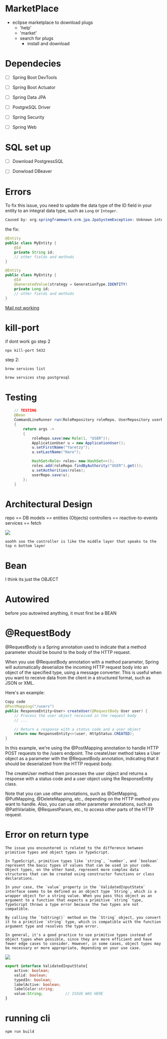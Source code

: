 # MarketPlace
- eclipse marketplace to download plugs 
	- 'help'
	- 'market'
	- search for plugs 
		- install and download 


# Dependecies 
- [ ] Spring Boot DevTools
- [ ] Spring Boot Actuator
- [ ] Spring Data JPA
- [ ] PostgreSQL Driver
- [ ] Spring Security
- [ ] Spring Web


# SQL set up
- [ ] Download PostgressSQL
- [ ] Donwload DBeaver 




# Errors
To fix this issue, you need to update the data type of the ID field in your entity to an integral data type, such as `Long` or `Integer`.
```java
Caused by: org.springframework.orm.jpa.JpaSystemException: Unknown integral data type for ids : java.lang.String; nested exception is org.hibernate.id.IdentifierGenerationException: Unknown integral data type for ids : java.lang.String
```

the fix:
```java
@Entity
public class MyEntity {
    @Id
    private String id;
    // other fields and methods
}
```

```java
@Entity
public class MyEntity {
    @Id
    @GeneratedValue(strategy = GenerationType.IDENTITY)
    private Long id;
    // other fields and methods
}
```

[Mail not working](https://stackoverflow.com/questions/16807758/java-lang-noclassdeffounderror-com-sun-mail-util-maillogger-for-junit-test-case)

# kill-port

if dont work go step 2
```shell
npx kill-port 5432
```

step 2:
```shell
brew services list 

brew services stop postgresql  
```




# Testing
```java
	// TESTING 
	@Bean
	CommandLineRunner run(RoleRepository roleRepo, UserRepository userRepo)
	{
		return args -> 
		{
			roleRepo.save(new Role(1, "USER"));
			ApplicationUser u = new ApplicationUser();
			u.setFirstName("Yaretzy");
			u.setLastName("Haro");

			HashSet<Role> roles= new HashSet<>();
			roles.add(roleRepo.findByAuthority("USER").get());
			u.setAuthorities(roles);
			userRepo.save(u);
		};
	}
```



# Architectural Design

repo == DB
models == entities (Objects)
controllers == reactive-to-events
services == fetch 

![](../../z/aharo24%202023-04-09%20at%2011.38.17%20PM.png)

``` controller
ooohh soo the controller is like the middle layer that speaks to the top n bottom layer
```


# Bean
I think its just the OBJECT 

# Autowired
before you autowired anything, it must first be a BEAN 

# @RequestBody

@RequestBody is a Spring annotation used to indicate that a method parameter should be bound to the body of the HTTP request.

When you use @RequestBody annotation with a method parameter, Spring will automatically deserialize the incoming HTTP request body into an object of the specified type, using a message converter. This is useful when you want to receive data from the client in a structured format, such as JSON or XML.

Here's an example:
```java
Copy code
@PostMapping("/users")
public ResponseEntity<User> createUser(@RequestBody User user) {
    // Process the user object received in the request body
    // ...

    // Return a response with a status code and a user object
    return new ResponseEntity<>(user, HttpStatus.CREATED);
}
```
In this example, we're using the @PostMapping annotation to handle HTTP POST requests to the /users endpoint. The createUser method takes a User object as a parameter with the @RequestBody annotation, indicating that it should be deserialized from the HTTP request body.

The createUser method then processes the user object and returns a response with a status code and a user object using the ResponseEntity class.

Note that you can use other annotations, such as @GetMapping, @PutMapping, @DeleteMapping, etc., depending on the HTTP method you want to handle. Also, you can use other parameter annotations, such as @PathVariable, @RequestParam, etc., to access other parts of the HTTP request.




# Error on return type

```
The issue you encountered is related to the difference between primitive types and object types in TypeScript.

In TypeScript, primitive types like `string`, `number`, and `boolean` represent the basic types of values that can be used in your code. Object types, on the other hand, represent more complex data structures that can be created using constructor functions or class declarations.

In your case, the `value` property in the `ValidatedInputState` interface seems to be defined as an object type `String`, which is a wrapper object for a string value. When you pass this object as an argument to a function that expects a primitive `string` type, TypeScript throws a type error because the two types are not compatible.

By calling the `toString()` method on the `String` object, you convert it to a primitive `string` type, which is compatible with the function argument type and resolves the type error.

In general, it's a good practice to use primitive types instead of object types when possible, since they are more efficient and have fewer edge cases to consider. However, in some cases, object types may be necessary or more appropriate, depending on your use case.
```


![](../../z/aharo24%202023-04-23%20at%2012.35.43%20AM.png)

```ts
export interface ValidatedInputState{
    active: boolean;
    valid: boolean;
    typedIn: boolean;
    labelActive: boolean;
    labelColor:string;
    value:String;          // ISSUE WAS HERE 
}
```



# running cli
```
npm run build
```


